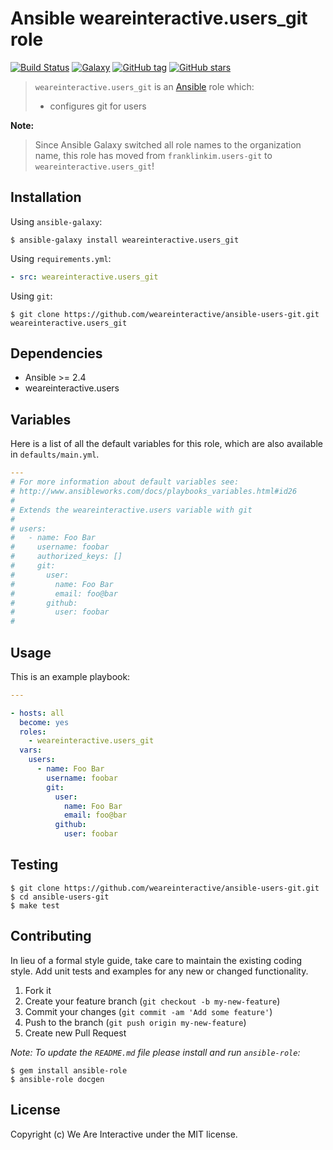 # Ansible weareinteractive.users_git role

[![Build Status](https://img.shields.io/travis/weareinteractive/ansible-users-git.svg)](https://travis-ci.org/weareinteractive/ansible-users-git)
[![Galaxy](http://img.shields.io/badge/galaxy-weareinteractive.users-git-blue.svg)](https://galaxy.ansible.com/weareinteractive/users-git)
[![GitHub tag](https://img.shields.io/github/tag/weareinteractive/ansible-users-git.svg)](https://github.com/weareinteractive/ansible-users-git/releases)
[![GitHub stars](https://img.shields.io/github/stars/weareinteractive/ansible-users-git.svg?style=social&label=Star)](https://github.com/weareinteractive/ansible-users-git)

> `weareinteractive.users_git` is an [Ansible](http://www.ansible.com) role which:
>
> * configures git for users

**Note:**

> Since Ansible Galaxy switched all role names to the organization name, this role has moved from `franklinkim.users-git` to `weareinteractive.users_git`!

## Installation

Using `ansible-galaxy`:

```shell
$ ansible-galaxy install weareinteractive.users_git
```

Using `requirements.yml`:

```yaml
- src: weareinteractive.users_git
```

Using `git`:

```shell
$ git clone https://github.com/weareinteractive/ansible-users-git.git weareinteractive.users_git
```

## Dependencies

* Ansible >= 2.4
* weareinteractive.users

## Variables

Here is a list of all the default variables for this role, which are also available in `defaults/main.yml`.

```yaml
---
# For more information about default variables see:
# http://www.ansibleworks.com/docs/playbooks_variables.html#id26
#
# Extends the weareinteractive.users variable with git
#
# users:
#   - name: Foo Bar
#     username: foobar
#     authorized_keys: []
#     git:
#       user:
#         name: Foo Bar
#         email: foo@bar
#       github:
#         user: foobar
#

```


## Usage

This is an example playbook:

```yaml
---

- hosts: all
  become: yes
  roles:
    - weareinteractive.users_git
  vars:
    users:
      - name: Foo Bar
        username: foobar
        git:
          user:
            name: Foo Bar
            email: foo@bar
          github:
            user: foobar

```


## Testing

```shell
$ git clone https://github.com/weareinteractive/ansible-users-git.git
$ cd ansible-users-git
$ make test
```

## Contributing
In lieu of a formal style guide, take care to maintain the existing coding style. Add unit tests and examples for any new or changed functionality.

1. Fork it
2. Create your feature branch (`git checkout -b my-new-feature`)
3. Commit your changes (`git commit -am 'Add some feature'`)
4. Push to the branch (`git push origin my-new-feature`)
5. Create new Pull Request

*Note: To update the `README.md` file please install and run `ansible-role`:*

```shell
$ gem install ansible-role
$ ansible-role docgen
```

## License
Copyright (c) We Are Interactive under the MIT license.
